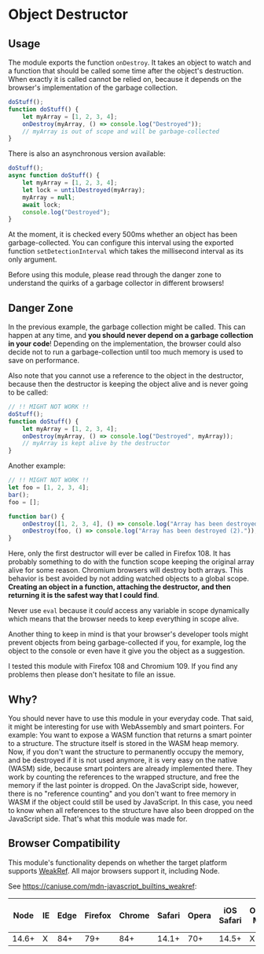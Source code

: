 # Object Destructor

## Usage

The module exports the function `onDestroy`. It takes an object
to watch and a function that should be called some time after the
object's destruction. When exactly it is called cannot be relied on,
because it depends on the browser's implementation of the garbage
collection.

```js
doStuff();
function doStuff() {
    let myArray = [1, 2, 3, 4];
    onDestroy(myArray, () => console.log("Destroyed"));
    // myArray is out of scope and will be garbage-collected
}
```

There is also an asynchronous version available:

```js
doStuff();
async function doStuff() {
    let myArray = [1, 2, 3, 4];
    let lock = untilDestroyed(myArray);
    myArray = null;
    await lock;
    console.log("Destroyed");
}
```

At the moment, it is checked every 500ms whether an object has been
garbage-collected. You can configure this interval using the exported
function `setDetectionInterval` which takes the millisecond interval
as its only argument.

Before using this module, please read through the danger zone to
understand the quirks of a garbage collector in different browsers!

## Danger Zone

In the previous example, the garbage collection might be called.
This can happen at any time, and **you should never depend on a
garbage collection in your code**! Depending on the implementation,
the browser could also decide not to run a garbage-collection until
too much memory is used to save on performance.

Also note that you cannot use a reference to the object in the
destructor, because then the destructor is keeping the object
alive and is never going to be called:

```js
// !! MIGHT NOT WORK !!
doStuff();
function doStuff() {
    let myArray = [1, 2, 3, 4];
    onDestroy(myArray, () => console.log("Destroyed", myArray));
    // myArray is kept alive by the destructor
}
```

Another example:

```js
// !! MIGHT NOT WORK !!
let foo = [1, 2, 3, 4];
bar();
foo = [];

function bar() {
	onDestroy([1, 2, 3, 4], () => console.log("Array has been destroyed (1)."));
	onDestroy(foo, () => console.log("Array has been destroyed (2)."));
}
```

Here, only the first destructor will ever be called in Firefox 108. It has
probably something to do with the function scope keeping the original
array alive for some reason. Chromium browsers will destroy both arrays.
This behavior is best avoided by not adding watched objects to a global
scope. **Creating an object in a function, attaching the destructor, and
then returning it is the safest way that I could find**.

Never use `eval` because it *could* access any variable in scope dynamically
which means that the browser needs to keep everything in scope alive.

Another thing to keep in mind is that your browser's developer tools
might prevent objects from being garbage-collected if you, for example,
log the object to the console or even have it give you the object as
a suggestion.

I tested this module with Firefox 108 and Chromium 109. If you find
any problems then please don't hesitate to file an issue.

## Why?

You should never have to use this module in your everyday code. That
said, it might be interesting for use with WebAssembly and smart
pointers. For example: You want to expose a WASM function that returns
a smart pointer to a structure. The structure itself is stored in the
WASM heap memory. Now, if you don't want the structure to permanently
occupy the memory, and be destroyed if it is not used anymore, it is
very easy on the native (WASM) side, because smart pointers are
already implemented there. They work by counting the references to
the wrapped structure, and free the memory if the last pointer is
dropped. On the JavaScript side, however, there is no "reference
counting" and you don't want to free memory in WASM if the object
could still be used by JavaScript. In this case, you need to know
when all references to the structure have also been dropped on the
JavaScript side. That's what this module was made for.

## Browser Compatibility

This module's functionality depends on whether the target platform
supports [WeakRef]. All major browsers support it, including Node.

See <https://caniuse.com/mdn-javascript_builtins_weakref>:

| Node  | IE  | Edge | Firefox | Chrome | Safari | Opera | iOS Safari | Opera Mini | Android Browser | Opera Mobile | Chrome for Android | Firefox for Android |
|-------|-----|------|---------|--------|--------|-------|------------|------------|-----------------|--------------|--------------------|---------------------|
| 14.6+ | X   | 84+  | 79+     | 84+    | 14.1+  | 70+   | 14.5+      | X          | 108+            | 72+          | 108+               | 107+                |

[WeakRef]: https://developer.mozilla.org/en-US/docs/Web/JavaScript/Reference/Global_Objects/WeakRef
